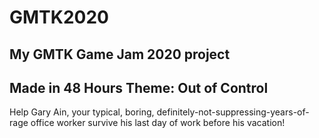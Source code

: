 # GMTK2020
My GMTK Game Jam 2020 project
----------------------------------------
Made in 48 Hours
Theme: Out of Control
----------------------------------------

Help Gary Ain, your typical, boring, definitely-not-suppressing-years-of-rage office worker survive his last day of work before his vacation!
